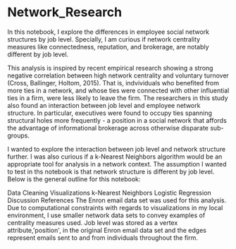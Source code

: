 # Network_Research
In this notebook, I explore the differences in employee social network structures by job level. Specially, I am curious if network centrality measures like connectedness, reputation, and brokerage, are notably different by job level.

This analysis is inspired by recent empirical research showing a strong negative correlation between high network centrality and voluntary turnover (Cross, Ballinger, Holtom, 2015). That is, indvividuals who benefited from more ties in a network, and whose ties were connected with other influential ties in a firm, were less likely to leave the firm. The researchers in this study also found an interaction between job level and employee network structure. In particular, executives were found to occupy ties spanning structural holes more frequently - a position in a social network that affords the advantage of informational brokerage across otherwise disparate sub-groups.

I wanted to explore the interaction between job level and network structure further. I was also curious if a k-Nearest Neighbors algorithm would be an appropriate tool for analysis in a network context. The assumption I wanted to test in ths notebook is that network structure is different by job level. Below is the general outline for this notebook:

Data Cleaning
Visualizations
k-Nearest Neighbors
Logistic Regression
Discussion
References
The Enron email data set was used for this analysis. Due to computational constraints with regards to visualizations in my local environment, I use smaller network data sets to convey examples of centrality measures used. Job level was stored as a vertex attribute,'position', in the original Enron email data set and the edges represent emails sent to and from individuals throughout the firm.

